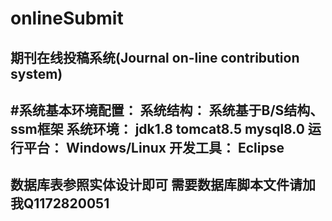 # onlineSubmit
期刊在线投稿系统(Journal on-line contribution system)
---------------------------------------------------
#系统基本环境配置：
系统结构：
  系统基于B/S结构、ssm框架
系统环境：
  jdk1.8
  tomcat8.5
  mysql8.0
运行平台：
  Windows/Linux
开发工具：
  Eclipse
---------------------------------------------------
数据库表参照实体设计即可
  需要数据库脚本文件请加我Q1172820051
---------------------------------------------------
